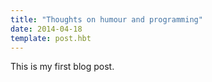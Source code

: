 ```yaml
---
title: "Thoughts on humour and programming"
date: 2014-04-18
template: post.hbt
---
```

This is my first blog post.